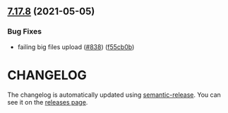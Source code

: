 ## [7.17.8](https://github.com/contentful/contentful-management.js/compare/v7.17.7...v7.17.8) (2021-05-05)


### Bug Fixes

* failing big files upload ([#838](https://github.com/contentful/contentful-management.js/issues/838)) ([f55cb0b](https://github.com/contentful/contentful-management.js/commit/f55cb0bd54d0b921ecdce5b44a22039ac91f9d28))

# CHANGELOG

The changelog is automatically updated using
[semantic-release](https://github.com/semantic-release/semantic-release). You
can see it on the [releases page](https://github.com/contentful/contentful-management.js/releases).
